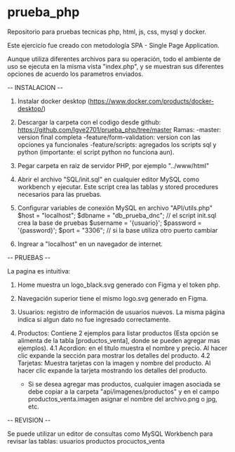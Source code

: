 # prueba_php
Repositorio para pruebas tecnicas php, html, js, css, mysql y docker.

Este ejercicio fue creado con metodología SPA - Single Page Application. 

Aunque utiliza diferentes archivos para su operación, 
todo el ambiente de uso se ejecuta en la misma vista "index.php", 
y se muestran sus diferentes opciones de acuerdo los parametros enviados.


-- INSTALACION --

1. Instalar docker desktop (https://www.docker.com/products/docker-desktop/)

2. Descargar la carpeta con el codigo desde github: https://github.com/lgve2701/prueba_php/tree/master 
	Ramas: 
	-master: version final completa
	-feature/form-validation: version con las opciones ya funcionales 
	-feature/scripts: agregados los scripts sql y python (importante: el script python no funciona aun).

3. Pegar carpeta en raiz de servidor PHP, por ejemplo "../www/html"

4. Abrir el archivo "SQL/init.sql" en cualquier editor MySQL como workbench y ejecutar.
	Este script crea las tablas y stored procedures necesarios para las pruebas.

5. Configurar variables de conexión MySQL en archivo "API/utils.php"
		$host = "localhost";
		$dbname = "db_prueba_dnc"; // el script init.sql crea la base de pruebas
		$username = '{usuario}';
		$password = '{password}';
        $port = "3306"; // si la base utiliza otro puerto cambiar

5. Ingrear a "localhost" en un navegador de internet.


-- PRUEBAS --

La pagina es intuitiva:

1. Home muestra un logo_black.svg generado con Figma y el token php.

2. Navegación superior tiene el mismo logo.svg generado en Figma.

3. Usuarios: registro de información de usuarios nuevos. La misma página indica si algun dato no fue ingresado correctamente.

4. Productos: Contiene 2 ejemplos para listar productos (Esta opción se alimenta de la tabla [productos_venta], donde se pueden agregar mas ejemplos).
	4.1 Acordion: en el título muestra el nombre y precio. Al hacer clic expande la sección para mostrar los detalles del producto.
	4.2 Tarjetas: Muestra tarjetas con la imagen y nombre del producto. Al hacer clic expande la tarjeta mostrando los detalles del producto.
	
	- Si se desea agregar mas productos, cualquier imagen asociada se debe copiar a la carpeta "api/imagenes/productos" y en el campo productos_venta.imagen asignar el nombre del archivo.png o jpg, etc.
	


-- REVISION --

Se puede utilizar un editor de consultas como MySQL Workbench para revisar las tablas:
	usuarios
	productos
	procuctos_venta


